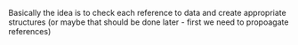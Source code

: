 Basically the idea is to check each reference to data and create appropriate structures (or maybe that should be done later - first we need to propoagate references)
